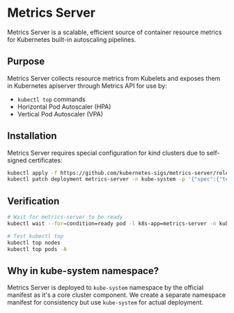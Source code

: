 # Metrics Server

Metrics Server is a scalable, efficient source of container resource metrics for Kubernetes built-in autoscaling pipelines.

## Purpose

Metrics Server collects resource metrics from Kubelets and exposes them in Kubernetes apiserver through Metrics API for use by:
- `kubectl top` commands
- Horizontal Pod Autoscaler (HPA)
- Vertical Pod Autoscaler (VPA)

## Installation

Metrics Server requires special configuration for kind clusters due to self-signed certificates:

```bash
kubectl apply -f https://github.com/kubernetes-sigs/metrics-server/releases/latest/download/components.yaml
kubectl patch deployment metrics-server -n kube-system -p '{"spec":{"template":{"spec":{"containers":[{"name":"metrics-server","args":["--cert-dir=/tmp","--secure-port=10250","--kubelet-preferred-address-types=InternalIP,ExternalIP,Hostname","--kubelet-use-node-status-port","--metric-resolution=15s","--kubelet-insecure-tls"]}]}}}}'
```

## Verification

```bash
# Wait for metrics-server to be ready
kubectl wait --for=condition=ready pod -l k8s-app=metrics-server -n kube-system --timeout=60s

# Test kubectl top
kubectl top nodes
kubectl top pods -A
```

## Why in kube-system namespace?

Metrics Server is deployed to `kube-system` namespace by the official manifest as it's a core cluster component. We create a separate namespace manifest for consistency but use `kube-system` for actual deployment.
